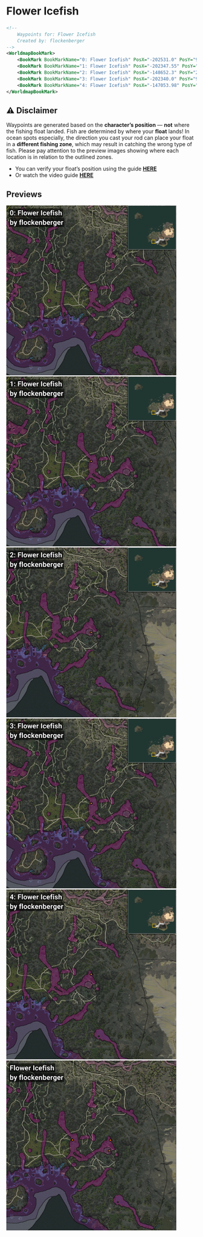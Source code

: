 # Flower Icefish
```xml
<!--
    Waypoints for: Flower Icefish
    Created by: flockenberger
-->
<WorldmapBookMark>
    <BookMark BookMarkName="0: Flower Icefish" PosX="-202531.0" PosY="9440.0" PosZ="-572535.0" />
    <BookMark BookMarkName="1: Flower Icefish" PosX="-202347.55" PosY="9440.266" PosZ="-572491.9" />
    <BookMark BookMarkName="2: Flower Icefish" PosX="-148652.3" PosY="25527.215" PosZ="-587907.44" />
    <BookMark BookMarkName="3: Flower Icefish" PosX="-202340.0" PosY="9440.0" PosZ="-572459.0" />
    <BookMark BookMarkName="4: Flower Icefish" PosX="-147053.98" PosY="27060.611" PosZ="-572615.7" />
</WorldmapBookMark>
```

## ⚠️ Disclaimer
Waypoints are generated based on the __**character’s position**__ — __not__ where the fishing float landed.
Fish are determined by where your **float** lands!
In ocean spots especially, the direction you cast your rod can place your float in a **different fishing zone**, which may result in catching the wrong type of fish.
Please pay attention to the preview images showing where each location is in relation to the outlined zones.

- You can verify your float’s position using the guide [**HERE**](https://flockenberger.github.io/bdo-fish-position/)
- Or watch the video guide [**HERE**](https://youtu.be/t-VXcRoNojk)

## Previews
<img src="./Flower Icefish_0_Preview.webp" width="450"/> <img src="./Flower Icefish_1_Preview.webp" width="450"/> <img src="./Flower Icefish_2_Preview.webp" width="450"/> <img src="./Flower Icefish_3_Preview.webp" width="450"/> <img src="./Flower Icefish_4_Preview.webp" width="450"/> <img src="./Flower Icefish_Preview.webp" width="450"/> 